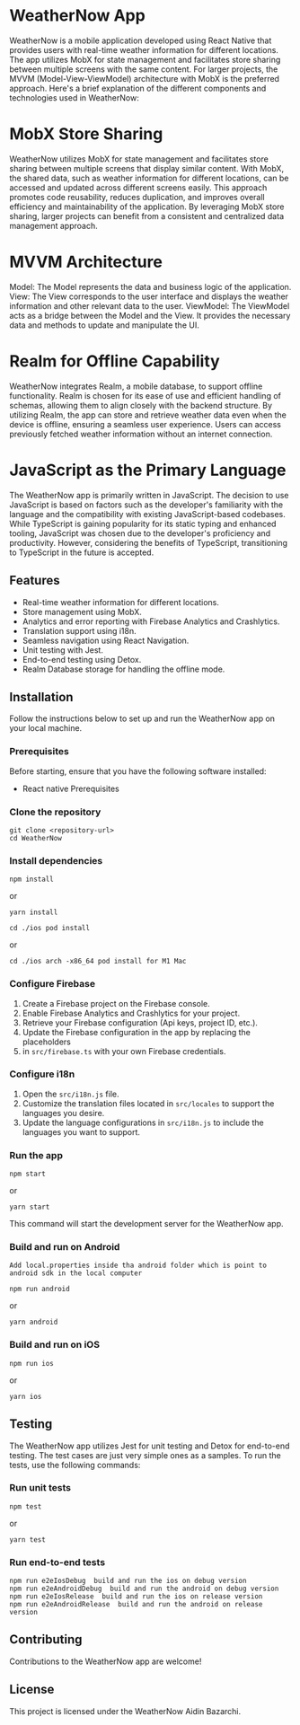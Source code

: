 # WeatherNow App

WeatherNow is a mobile application developed using React Native that provides users with real-time
weather information for different locations. The app utilizes MobX for state management
and facilitates store sharing between multiple screens with the same content.
For larger projects, the MVVM (Model-View-ViewModel) architecture with MobX is
the preferred approach. Here's a brief explanation of the different components
and technologies used in WeatherNow:

# MobX Store Sharing

WeatherNow utilizes MobX for state management and facilitates store sharing between
multiple screens that display similar content. With MobX, the shared data,
such as weather information for different locations,
can be accessed and updated across different screens easily.
This approach promotes code reusability, reduces duplication,
and improves overall efficiency and maintainability of the application.
By leveraging MobX store sharing, larger projects can benefit from a consistent
and centralized data management approach.

# MVVM Architecture

Model: The Model represents the data and business logic of the application.
View: The View corresponds to the user interface and displays the weather information and other relevant data to the user.
ViewModel: The ViewModel acts as a bridge between the Model and the View.
It provides the necessary data and methods to update and manipulate the UI.

# Realm for Offline Capability

WeatherNow integrates Realm, a mobile database, to support offline functionality.
Realm is chosen for its ease of use and efficient handling of schemas,
allowing them to align closely with the backend structure.
By utilizing Realm, the app can store and retrieve weather data even when the device is offline,
ensuring a seamless user experience. Users can access previously fetched weather information
without an internet connection.

# JavaScript as the Primary Language

The WeatherNow app is primarily written in JavaScript.
The decision to use JavaScript is based on factors such as the developer's familiarity with
the language and the compatibility with existing JavaScript-based codebases.
While TypeScript is gaining popularity for its static typing and enhanced tooling,
JavaScript was chosen due to the developer's proficiency and productivity.
However, considering the benefits of TypeScript, transitioning to TypeScript in the future
is accepted.

## Features

- Real-time weather information for different locations.
- Store management using MobX.
- Analytics and error reporting with Firebase Analytics and Crashlytics.
- Translation support using i18n.
- Seamless navigation using React Navigation.
- Unit testing with Jest.
- End-to-end testing using Detox.
- Realm Database storage for handling the offline mode.

## Installation

Follow the instructions below to set up and run the WeatherNow app on your local machine.

### Prerequisites

Before starting, ensure that you have the following software installed:

- React native Prerequisites 

### Clone the repository

```
git clone <repository-url>
cd WeatherNow
```

### Install dependencies

```
npm install
```
or
```
yarn install
```

```
cd ./ios pod install
```
or
```
cd ./ios arch -x86_64 pod install for M1 Mac 
```

### Configure Firebase

1. Create a Firebase project on the Firebase console.
2. Enable Firebase Analytics and Crashlytics for your project.
3. Retrieve your Firebase configuration (Api keys, project ID, etc.).
4. Update the Firebase configuration in the app by replacing the placeholders 
5. in `src/firebase.ts` with your own Firebase credentials.

### Configure i18n

1. Open the `src/i18n.js` file.
2. Customize the translation files located in `src/locales` to support the languages you desire.
3. Update the language configurations in `src/i18n.js` to include the languages you want to support.

### Run the app

```
npm start
```
or
```
yarn start
```

This command will start the development server for the WeatherNow app.

### Build and run on Android

```
Add local.properties inside tha android folder which is point to android sdk in the local computer

```
```
npm run android
```
or
```
yarn android
```

### Build and run on iOS

```
npm run ios
```
or
```
yarn ios
```

## Testing

The WeatherNow app utilizes Jest for unit testing and Detox for end-to-end testing.
The test cases are just very simple ones as a samples.
To run the tests, use the following commands:

### Run unit tests

```
npm test
```
or
```
yarn test
```

### Run end-to-end tests

```
npm run e2eIosDebug  build and run the ios on debug version
npm run e2eAndroidDebug  build and run the android on debug version
npm run e2eIosRelease  build and run the ios on release version
npm run e2eAndroidRelease  build and run the android on release version

```


## Contributing

Contributions to the WeatherNow app are welcome!

## License

This project is licensed under the WeatherNow Aidin Bazarchi.
